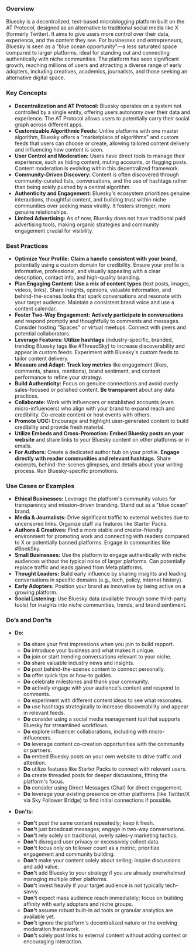 ### Overview

Bluesky is a decentralized, text-based microblogging platform built on the AT Protocol, designed as an alternative to traditional social media like X (formerly Twitter). It aims to give users more control over their data, experience, and the content they see. For businesses and entrepreneurs, Bluesky is seen as a "blue ocean opportunity"—a less saturated space compared to larger platforms, ideal for standing out and connecting authentically with niche communities. The platform has seen significant growth, reaching millions of users and attracting a diverse range of early adopters, including creatives, academics, journalists, and those seeking an alternative digital space.

### Key Concepts

*   **Decentralization and AT Protocol:** Bluesky operates on a system not controlled by a single entity, offering users autonomy over their data and experience. The AT Protocol allows users to potentially carry their social graph across different apps.
*   **Customizable Algorithmic Feeds:** Unlike platforms with one master algorithm, Bluesky offers a "marketplace of algorithms" and custom feeds that users can choose or create, allowing tailored content delivery and influencing how content is seen.
*   **User Control and Moderation:** Users have direct tools to manage their experience, such as hiding content, muting accounts, or flagging posts. Content moderation is evolving within this decentralized framework.
*   **Community-Driven Discovery:** Content is often discovered through community-curated lists, conversations, and the use of hashtags rather than being solely pushed by a central algorithm.
*   **Authenticity and Engagement:** Bluesky's ecosystem prioritizes genuine interactions, thoughtful content, and building trust within niche communities over seeking mass virality. It fosters stronger, more genuine relationships.
*   **Limited Advertising:** As of now, Bluesky does not have traditional paid advertising tools, making organic strategies and community engagement crucial for visibility.

### Best Practices

*   **Optimize Your Profile:** **Claim a handle consistent with your brand**, potentially using a custom domain for credibility. Ensure your profile is informative, professional, and visually appealing with a clear description, contact info, and high-quality branding.
*   **Plan Engaging Content:** **Use a mix of content types** (text posts, images, videos, links). Share insights, opinions, valuable information, and behind-the-scenes looks that spark conversations and resonate with your target audience. Maintain a consistent brand voice and use a content calendar.
*   **Foster Two-Way Engagement:** **Actively participate in conversations** and respond promptly and thoughtfully to comments and messages. Consider hosting "Spaces" or virtual meetups. Connect with peers and potential collaborators.
*   **Leverage Features:** **Utilize hashtags** (industry-specific, branded, trending Bluesky tags like #ThreadSky) to increase discoverability and appear in custom feeds. Experiment with Bluesky's custom feeds to tailor content delivery.
*   **Measure and Adapt:** **Track key metrics** like engagement (likes, comments, shares, mentions), brand sentiment, and content performance to refine your strategy.
*   **Build Authenticity:** Focus on genuine connections and avoid overly sales-focused or polished content. **Be transparent** about any data practices.
*   **Collaborate:** Work with influencers or established accounts (even micro-influencers) who align with your brand to expand reach and credibility. Co-create content or host events with others.
*   **Promote UGC:** Encourage and highlight user-generated content to build credibility and provide fresh material.
*   **Utilize Embeds and Cross-Promotion:** **Embed Bluesky posts on your website** and share links to your Bluesky content on other platforms or in emails.
*   **For Authors:** Create a dedicated author hub on your profile. **Engage directly with reader communities and relevant hashtags**. Share excerpts, behind-the-scenes glimpses, and details about your writing process. Run Bluesky-specific promotions.

### Use Cases or Examples

*   **Ethical Businesses:** Leverage the platform's community values for transparency and mission-driven branding. Stand out as a "blue ocean" brand.
*   **Media & Journalists:** Drive significant traffic to external websites due to uncensored links. Organize staff via features like Starter Packs.
*   **Authors & Creatives:** Find a more stable and creator-friendly environment for promoting work and connecting with readers compared to X or potentially banned platforms. Engage in communities like #BookSky.
*   **Small Businesses:** Use the platform to engage authentically with niche audiences without the typical noise of larger platforms. Can potentially replace traffic and leads gained from Meta platforms.
*   **Thought Leaders:** Build early influence by sharing insights and leading conversations in specific domains (e.g., tech, policy, internet history).
*   **Early Adopters:** Position your brand as innovative by being active on a growing platform.
*   **Social Listening:** Use Bluesky data (available through some third-party tools) for insights into niche communities, trends, and brand sentiment.

### Do’s and Don’ts

*   **Do:**
    *   **Do** share your first impressions when you join to build rapport.
    *   **Do** introduce your business and what makes it unique.
    *   **Do** join or start trending conversations relevant to your niche.
    *   **Do** share valuable industry news and insights.
    *   **Do** post behind-the-scenes content to connect personally.
    *   **Do** offer quick tips or how-to guides.
    *   **Do** celebrate milestones and thank your community.
    *   **Do** actively engage with your audience's content and respond to comments.
    *   **Do** experiment with different content ideas to see what resonates.
    *   **Do** use hashtags strategically to increase discoverability and appear in relevant feeds.
    *   **Do** consider using a social media management tool that supports Bluesky for streamlined workflows.
    *   **Do** explore influencer collaborations, including with micro-influencers.
    *   **Do** leverage content co-creation opportunities with the community or partners.
    *   **Do** embed Bluesky posts on your own website to drive traffic and attention.
    *   **Do** utilize features like Starter Packs to connect with relevant users.
    *   **Do** create threaded posts for deeper discussions, fitting the platform's focus.
    *   **Do** consider using Direct Messages (Chat) for direct engagement.
    *   **Do** leverage your existing presence on other platforms (like Twitter/X via Sky Follower Bridge) to find initial connections if possible.

*   **Don'ts:**
    *   **Don't** post the same content repeatedly; keep it fresh.
    *   **Don't** just broadcast messages; engage in two-way conversations.
    *   **Don't** rely solely on traditional, overly sales-y marketing tactics.
    *   **Don't** disregard user privacy or excessively collect data.
    *   **Don't** focus only on follower count as a metric; prioritize engagement and community building.
    *   **Don't** make your content solely about selling; inspire discussions and add value.
    *   **Don't** add Bluesky to your strategy if you are already overwhelmed managing multiple other platforms.
    *   **Don't** invest heavily if your target audience is not typically tech-savvy.
    *   **Don't** expect mass audience reach immediately; focus on building affinity with early adopters and niche groups.
    *   **Don't** assume robust built-in ad tools or granular analytics are available yet.
    *   **Don't** ignore the platform's decentralized nature or the evolving moderation framework.
    *   **Don't** solely post links to external content without adding context or encouraging interaction.